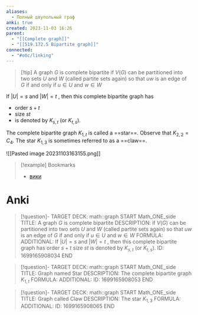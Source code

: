 ```yaml
---
aliases:
  - Полный двупольный граф
anki: true
created: 2023-11-03 16:26
parent:
  - "[[Complete graph]]"
  - "[[519.172.5 Bipartite graph]]"
connected:
  - "#обс/linking"
---
```

> [!tip] A graph $G$ is complete bipartite
if $V(G)$ can be partitioned into two sets $U$ and $W$ (called partite sets again) so that $uw$ is an edge of $G$ if and only if $u∈U$ and $w∈W$

If $|U| = s$ and $|W|=t$ , then this complete bipartite graph has 
- order $s+t$ 
- size $st$ 
- is denoted by $K_{s,t}$ (or $K_{t,s}$).

The complete bipartite graph $K_{1,t}$ is called a ==star==.
Observe that $K_{2,2} = C_4$.
The star $K_{1,3}$ is sometimes referred to as a ==claw==.

![[Pasted image 20231103163155.png]]


> [!example] Bookmarks
> - [вики](https://ru.wikipedia.org/wiki/%D0%9F%D0%BE%D0%BB%D0%BD%D1%8B%D0%B9_%D0%B4%D0%B2%D1%83%D0%B4%D0%BE%D0%BB%D1%8C%D0%BD%D1%8B%D0%B9_%D0%B3%D1%80%D0%B0%D1%84#:~:text=%D0%9F%D0%BE%D0%BB%D0%BD%D1%8B%D0%B9%20%D0%B4%D0%B2%D1%83%D0%B4%D0%BE%D0%BB%D1%8C%D0%BD%D1%8B%D0%B9%20%D0%B3%D1%80%D0%B0%D1%84%20(%D0%B1%D0%B8%D0%BA%D0%BB%D0%B8%D0%BA%D0%B0)%20%E2%80%94,%D0%B2%D1%81%D0%B5%D0%BC%D0%B8%20%D0%B2%D0%B5%D1%80%D1%88%D0%B8%D0%BD%D0%B0%D0%BC%D0%B8%20%D0%B2%D1%82%D0%BE%D1%80%D0%BE%D0%B9%20%D0%B4%D0%BE%D0%BB%D0%B8%20%D0%B2%D0%B5%D1%80%D1%88%D0%B8%D0%BD.&text=%D0%B0%D0%B2%D1%82%D0%BE%D0%BC%D0%BE%D1%80%D1%84%D0%B8%D0%B7%D0%BC%D1%8B%20%3D&text=%D1%80%D0%B0%D0%B4%D0%B8%D1%83%D1%81%20%3D)


# Anki
> [!question]-
TARGET DECK: math::graph
START
Math_ONE_side
TITLE: A graph $G$ is complete bipartite
DESCRIPTION: if $V(G)$ can be partitioned into two sets $U$ and $W$ (called partite sets again) so that $uw$ is an edge of $G$ if and only if $u∈U$ and $w∈W$
FORMULA: 
ADDITIONAL: If $|U| = s$ and $|W|=t$ , then this complete bipartite graph has 
 order $s+t$ 
 size $st$ 
 is denoted by $K_{s,t}$ (or $K_{t,s}$).
ID: 1699165908034
END


> [!question]-
TARGET DECK: math::graph
START
Math_ONE_side
TITLE: Graph named Star
DESCRIPTION: The complete bipartite graph $K_{1,t}$ 
FORMULA: 
ADDITIONAL:
ID: 1699165908053
END

> [!question]-
TARGET DECK: math::graph
START
Math_ONE_side
TITLE: Graph called Claw
DESCRIPTION: The star $K_{1,3}$
FORMULA: 
ADDITIONAL:
ID: 1699165908065
END